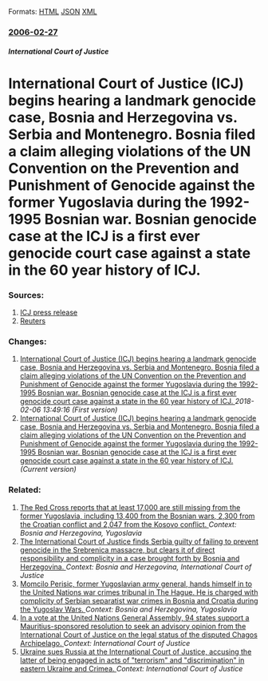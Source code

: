 
Formats: [HTML](/news/2006/02/27/international-court-of-justice-icj-begins-hearing-a-landmark-genocide-case-bosnia-and-herzegovina-vs-serbia-and-montenegro-bosnia-file.html)  [JSON](/news/2006/02/27/international-court-of-justice-icj-begins-hearing-a-landmark-genocide-case-bosnia-and-herzegovina-vs-serbia-and-montenegro-bosnia-file.json)  [XML](/news/2006/02/27/international-court-of-justice-icj-begins-hearing-a-landmark-genocide-case-bosnia-and-herzegovina-vs-serbia-and-montenegro-bosnia-file.xml)  

### [2006-02-27](/news/2006/02/27/index.md)

##### International Court of Justice
#  International Court of Justice (ICJ) begins hearing a landmark genocide case, Bosnia and Herzegovina vs. Serbia and Montenegro. Bosnia filed a claim alleging violations of the UN Convention on the Prevention and Punishment of Genocide against the former Yugoslavia during the 1992-1995 Bosnian war. Bosnian genocide case at the ICJ is a first ever genocide court case against a state in the 60 year history of ICJ. 




### Sources:

1. [ICJ press release](http://www.icj-cij.org/icjwww/ipresscom/ipress2006/ipresscom_2006-09_bhy_20060227.htm)
2. [Reuters](http://today.reuters.co.uk/news/newsArticle.aspx?type=topNews&storyID=2006-02-27T124822Z_01_L24724981_RTRUKOC_0_UK-WARCRIMES-BOSNIA-SERBIAMONTENEGRO.xml)

### Changes:

1. [ International Court of Justice (ICJ) begins hearing a landmark genocide case, Bosnia and Herzegovina vs. Serbia and Montenegro. Bosnia filed a claim alleging violations of the UN Convention on the Prevention and Punishment of Genocide against the former Yugoslavia during the 1992-1995 Bosnian war. Bosnian genocide case at the ICJ is a first ever genocide court case against a state in the 60 year history of ICJ. ](/news/2006/02/27/international-court-of-justice-icj-begins-hearing-a-landmark-genocide-case-bosnia-and-herzegovina-vs-serbia-and-montenegro-bosnia-fil.md) _2018-02-06 13:49:16 (First version)_
1. [ International Court of Justice (ICJ) begins hearing a landmark genocide case, Bosnia and Herzegovina vs. Serbia and Montenegro. Bosnia filed a claim alleging violations of the UN Convention on the Prevention and Punishment of Genocide against the former Yugoslavia during the 1992-1995 Bosnian war. Bosnian genocide case at the ICJ is a first ever genocide court case against a state in the 60 year history of ICJ. ](/news/2006/02/27/international-court-of-justice-icj-begins-hearing-a-landmark-genocide-case-bosnia-and-herzegovina-vs-serbia-and-montenegro-bosnia-file.md) _(Current version)_

### Related:

1. [ The Red Cross reports that at least 17,000 are still missing from the former Yugoslavia, including 13,400 from the Bosnian wars, 2,300 from the Croatian conflict and 2,047 from the Kosovo conflict. ](/news/2007/08/29/the-red-cross-reports-that-at-least-17-000-are-still-missing-from-the-former-yugoslavia-including-13-400-from-the-bosnian-wars-2-300-from.md) _Context: Bosnia and Herzegovina, Yugoslavia_
2. [ The International Court of Justice finds Serbia guilty of failing to prevent genocide in the Srebrenica massacre, but clears it of direct responsibility and complicity in a case brought forth by Bosnia and Herzegovina. ](/news/2007/02/26/the-international-court-of-justice-finds-serbia-guilty-of-failing-to-prevent-genocide-in-the-srebrenica-massacre-but-clears-it-of-direct-r.md) _Context: Bosnia and Herzegovina, International Court of Justice_
3. [ Momcilo Perisic, former Yugoslavian army general, hands himself in to the United Nations war crimes tribunal in The Hague. He is charged with complicity of Serbian separatist war crimes in Bosnia and Croatia during the Yugoslav Wars. ](/news/2005/03/7/momailo-peria-ia-former-yugoslavian-army-general-hands-himself-in-to-the-united-nations-war-crimes-tribunal-in-the-hague-he-is-charged.md) _Context: Bosnia and Herzegovina, Yugoslavia_
4. [In a vote at the United Nations General Assembly, 94 states support a Mauritius-sponsored resolution to seek an advisory opinion from the International Court of Justice on the legal status of the disputed Chagos Archipelago. ](/news/2017/06/22/in-a-vote-at-the-united-nations-general-assembly-94-states-support-a-mauritius-sponsored-resolution-to-seek-an-advisory-opinion-from-the-in.md) _Context: International Court of Justice_
5. [Ukraine sues Russia at the International Court of Justice, accusing the latter of being engaged in acts of "terrorism" and "discrimination" in eastern Ukraine and Crimea. ](/news/2017/01/16/ukraine-sues-russia-at-the-international-court-of-justice-accusing-the-latter-of-being-engaged-in-acts-of-terrorism-and-discrimination.md) _Context: International Court of Justice_
